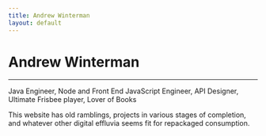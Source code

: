 ```yaml
---
title: Andrew Winterman
layout: default
---
```


# Andrew Winterman
-------

Java Engineer, Node and Front End JavaScript Engineer, API Designer, Ultimate Frisbee player, Lover of Books

This website has old ramblings, projects in various stages of completion, and
whatever other digital effluvia seems fit for repackaged consumption.
